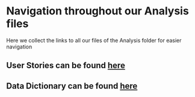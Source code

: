 # Navigation throughout our Analysis files
<!--TODO: Add short description of each content-->
Here we collect the links to all our files of the Analysis folder for easier navigation

## User Stories can be found [here](UserStories.md)


## Data Dictionary can be found [here](DataDictionary.md)
